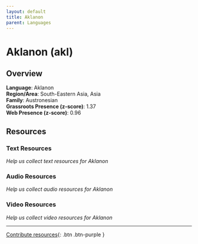 ```yaml
---
layout: default
title: Aklanon
parent: Languages
---
```


# Aklanon (akl)

## Overview

**Language**: Aklanon  
**Region/Area**: South-Eastern Asia, Asia  
**Family**: Austronesian  
**Grassroots Presence (z-score)**: 1.37  
**Web Presence (z-score)**: 0.96  

## Resources

### Text Resources
*Help us collect text resources for Aklanon*

### Audio Resources
*Help us collect audio resources for Aklanon*

### Video Resources
*Help us collect video resources for Aklanon*

---

[Contribute resources](https://forms.office.com/e/1SfLJx3u1r){: .btn .btn-purple }
